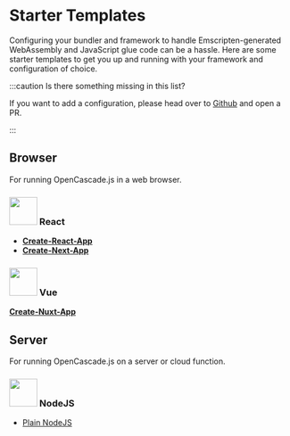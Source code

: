 # Starter Templates

Configuring your bundler and framework to handle Emscripten-generated WebAssembly and JavaScript glue code can be a hassle. Here are some starter templates to get you up and running with your framework and configuration of choice.

:::caution Is there something missing in this list?

If you want to add a configuration, please head over to [Github](https://github.com/donalffons/opencascade.js) and open a PR.

:::

## Browser

For running OpenCascade.js in a web browser.

### <img src="/img/logos/react.svg" width="50" height="50" /> React

* [**Create-React-App**](/download-starter-templates/ocjs-create-react-app-5.zip)
* [**Create-Next-App**](/download-starter-templates/ocjs-create-next-app-12.zip)

### <img src="/img/logos/vue.svg" width="50" height="50" /> Vue

[**Create-Nuxt-App**](/download-starter-templates/ocjs-create-nuxt-app.zip)

## Server

For running OpenCascade.js on a server or cloud function.

### <img src="/img/logos/node.svg" width="50" height="50" /> NodeJS

* [Plain NodeJS](/download-starter-templates/ocjs-node.zip)